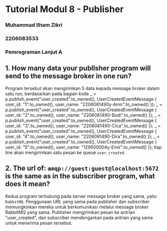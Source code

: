 # Tutorial Modul 8 - Publisher
### Muhammad Ilham Zikri
### 2206083533
### Pemrograman Lanjut A

## 1. How many data your publlsher program will send to the message broker in one run?
Program tersebut akan mengirimkan 5 data kepada message broker dalam satu run, berdasarkan pada bagian kode 
_ = p.publish_event("user_created".to_owned(), UserCreatedEventMessage { user_id: "1".to_owned(), user_name: "2206081490y-Amir".to_owned() });
_ = p.publish_event("user_created".to_owned(), UserCreatedEventMessage { user_id: "2".to_owned(), user_name: "2206081490-Budi".to_owned() });
_ = p.publish_event("user_created".to_owned(), UserCreatedEventMessage { user_id: "3".to_owned(), user_name: "2206081490-Cica".to_owned() });
_ = p.publish_event("user_created".to_owned(), UserCreatedEventMessage { user_id: "4".to_owned(), user_name: "2206081490-Dira".to_owned() });
_ = p.publish_event("user_created".to_owned(), UserCreatedEventMessage { user_id: "5".to_owned(), user_name: "129500004y-Emir".to_owned() });
tiap line akan mengirimkan satu pesan ke queue `user_created`.

## 2. The url of: `amqp://guest:guest@localhost:5672` is the same as in the subscriber program, what does it mean?
Kedua program terhubung pada server message broker yang sama, yaitu `RabbitMQ`. Penggunaan URL yang sama pada publisher dan subscriber memungkinkan mereka untuk berkomunikasi melalui message broker RabbitMQ yang sama. Publisher mengirimkan pesan ke antrian "user_created", dan subscriber mendengarkan pada antrian yang sama untuk menerima pesan tersebut.